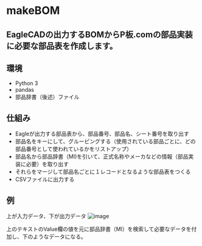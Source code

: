 # makeBOM

## EagleCADの出力するBOMからP板.comの部品実装に必要な部品表を作成します。
## 環境
- Python 3
- pandas
- 部品辞書（後述）ファイル

## 仕組み
- Eagleが出力する部品表から、部品番号、部品名、シート番号を取り出す
- 部品名をキーにして、グルーピングする（使用されている部品ごとに、どの部品番号として使われているかをリストアップ）
- 部品名から部品辞書（MI)を引いて、正式名称やメーカなどの情報（部品実装に必要）を取り出す
- それらをマージして部品名ごとに１レコードとなるような部品表をつくる
- CSVファイルに出力する

## 例
上が入力データ、下が出力データ
![image](https://user-images.githubusercontent.com/9587359/112434301-c24ea480-8d86-11eb-91f5-4aa2bd8fe7e2.png)

上のテキストのValue欄の値を元に部品辞書（MI）を検索して必要なデータを付加し、下のようなデータになる。
